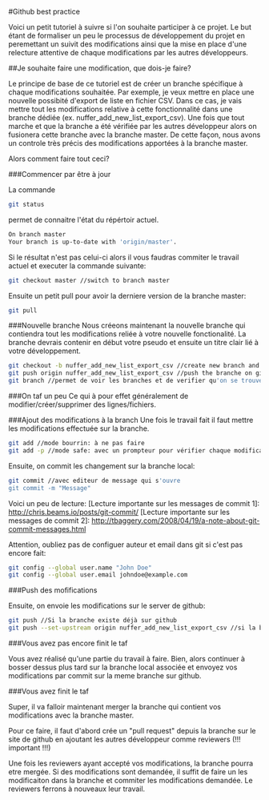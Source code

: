#Github best practice

Voici un petit tutoriel à suivre si l'on souhaite participer à ce projet.
Le but étant de formaliser un peu le processus de développement du projet
en peremettant un suivit des modifications ainsi que la mise en place d'une
relecture attentive de chaque modifications par les autres développeurs.

[Un peu de doc sur les branches]: https://github.com/Kunena/Kunena-Forum/wiki/Create-a-new-branch-with-git-and-manage-branches

##Je souhaite faire une modification, que dois-je faire?

Le principe de base de ce tutoriel est de créer un branche spécifique à chaque 
modifications souhaitée. Par exemple, je veux mettre en place une nouvelle possibité
d'export de liste en fichier CSV. Dans ce cas, je vais mettre tout les modifications
relative à cette fonctionnalité dans une branche dédiée (ex. nuffer_add_new_list_export_csv).
Une fois que tout marche 
et que la branche a été vérifiée par les autres développeur alors on fusionera cette 
branche avec la branche master. De cette façon, nous avons un controle très précis
des modifications apportées à la branche master. 

Alors comment faire tout ceci?

###Commencer par être à jour

La commande 
```bash
git status
```
permet de connaitre l'état du répértoir actuel.
```bash
On branch master
Your branch is up-to-date with 'origin/master'.
```
Si le résultat n'est pas celui-ci alors il vous faudras commiter le travail actuel et executer la commande suivante:
```bash
git checkout master //switch to branch master
```
Ensuite un petit pull pour avoir la derniere version de la branche master:
```bash
git pull
```

###Nouvelle branche
Nous créeons maintenant la nouvelle branche qui contiendra tout les modifications reliée à votre nouvelle fonctionalité.
La branche devrais contenir en début votre pseudo et ensuite un titre clair lié à votre développement.

```bash
git checkout -b nuffer_add_new_list_export_csv //create new branch and swith to it
git push origin nuffer_add_new_list_export_csv //push the branche on github
git branch //permet de voir les branches et de verifier qu'on se trouve dans la nouvelle
```

###On taf un peu
Ce qui à pour effet généralement de modifier/créer/supprimer des lignes/fichiers.

###Ajout des modifications à la branch
Une fois le travail fait il faut mettre les modifications effectuée sur la branche.

```bash
git add //mode bourrin: à ne pas faire
git add -p //mode safe: avec un prompteur pour vérifier chaque modification à ajouter
```   
Ensuite, on commit les changement sur la branche local:

```bash
git commit //avec editeur de message qui s'ouvre 
git commit -m "Message"
``` 
Voici un peu de lecture:
[Lecture importante sur les messages de commit 1]: http://chris.beams.io/posts/git-commit/
[Lecture importante sur les messages de commit 2]: http://tbaggery.com/2008/04/19/a-note-about-git-commit-messages.html

Attention, oubliez pas de configuer auteur et email dans git si c'est pas encore fait:
```bash
git config --global user.name "John Doe"
git config --global user.email johndoe@example.com
``` 

###Push des mofifications

Ensuite, on envoie les modifications sur le server de github:
```bash
git push //Si la branche existe déjà sur github
git push --set-upstream origin nuffer_add_new_list_export_csv //si la branche n'existe pas encore sur github
``` 

###Vous avez pas encore finit le taf

Vous avez réalisé qu'une partie du travail à faire. Bien, alors continuer à bosser dessus plus tard sur la branche local associée
et envoyez vos modifications par commit sur la meme branche sur github.

###Vous avez finit le taf

Super, il va falloir maintenant merger la branche qui contient vos modifications avec la branche master. 

Pour ce faire, il faut d'abord crée un "pull request" depuis la branche sur le site de github en ajoutant les autres développeur 
comme reviewers (!!! important !!!)

Une fois les reviewers ayant accepté vos modifications, la branche pourra etre mergée. Si des modifications sont demandée, il suffit de faire un 
les modificaiton dans la branche et commiter les modifications demandée. Le reviewers ferrons à nouveaux leur travail.

